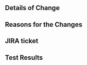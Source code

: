 ## Details of Change
<!--- add details of what this pull request adds/changes-->

## Reasons for the Changes
<!---  please document why these changes was required-->

## JIRA ticket
<!--- Please link to the JIRA ticket for this change-->

## Test Results
<!--- Please explain how did you test it? Attach links/screenshots if needed.-->
